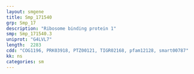 ```yaml
---
layout: smgene
title: Smp_171540
grp: Smp_17
description: "Ribosome binding protein 1"
smp: Smp_171540.3
uniprot: "G4LVL7"
length:  2283
cdd: "COG1196, PRK03918, PTZ00121, TIGR02168, pfam12128, smart00787"
kk: ns
categories: sm
---
```

